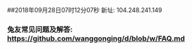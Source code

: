 ##2018年09月28日07时12分07秒 新址: 104.248.241.149
### 兔友常见问题及解答: https://github.com/wanggonging/d/blob/w/FAQ.md
